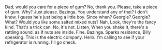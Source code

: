 
Dad, would you care for a piece of gum?
No, thank you.
Please, take a piece of gum.
Why?
Just please.
Bazinga.
You understand any of that?
I don't know, I guess he's just being a little boy.
Since when?
Georgie? Georgie?
What?
Would you like some salted mixed nuts?
Nah.
Look, they're the fancy kind.
That's a trick can.
No, it's not.
Listen, When you shake it, there's a rattling sound.
as if nuts are inside.
Fine.
Bazinga.
Sparks residence, Billy speaking.
This is the electric company.
Hello.
I'm calling to see if your refrigerator is running.
I'll go check.
